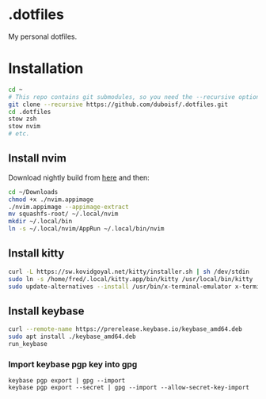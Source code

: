 # .dotfiles

My personal dotfiles.

# Installation

```sh
cd ~
# This repo contains git submodules, so you need the --recursive option
git clone --recursive https://github.com/duboisf/.dotfiles.git
cd .dotfiles
stow zsh
stow nvim
# etc.
```

## Install nvim

Download nightly build from [here](https://github.com/neovim/neovim/releases/nightly) and then:

```sh
cd ~/Downloads
chmod +x ./nvim.appimage
./nvim.appimage --appimage-extract                                                                                                                                                                                        
mv squashfs-root/ ~/.local/nvim                                                                                                                                                                                           
mkdir ~/.local/bin
ln -s ~/.local/nvim/AppRun ~/.local/bin/nvim
```

## Install kitty

```sh
curl -L https://sw.kovidgoyal.net/kitty/installer.sh | sh /dev/stdin
sudo ln -s /home/fred/.local/kitty.app/bin/kitty /usr/local/bin/kitty
sudo update-alternatives --install /usr/bin/x-terminal-emulator x-terminal-emulator /usr/local/bin/kitty 100
```

## Install keybase

```sh
curl --remote-name https://prerelease.keybase.io/keybase_amd64.deb
sudo apt install ./keybase_amd64.deb
run_keybase
```

### Import keybase pgp key into gpg

```
keybase pgp export | gpg --import
keybase pgp export --secret | gpg --import --allow-secret-key-import
```
